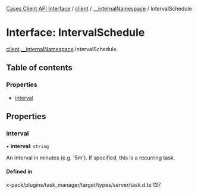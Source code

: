 [Cases Client API Interface](../README.md) / [client](../modules/client.md) / [\_\_internalNamespace](../modules/client.__internalNamespace.md) / IntervalSchedule

# Interface: IntervalSchedule

[client](../modules/client.md).[__internalNamespace](../modules/client.__internalNamespace.md).IntervalSchedule

## Table of contents

### Properties

- [interval](client.__internalNamespace.IntervalSchedule.md#interval)

## Properties

### interval

• **interval**: `string`

An interval in minutes (e.g. '5m'). If specified, this is a recurring task.

#### Defined in

x-pack/plugins/task_manager/target/types/server/task.d.ts:137

